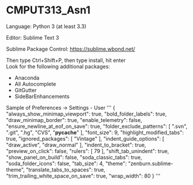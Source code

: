 CMPUT313_Asn1
=============

Language: Python 3 (at least 3.3)

Editor: Sublime Text 3

Sublime Package Control: https://sublime.wbond.net/

Then type Ctrl+Shift+P, then type install, hit enter<br>
Look for the following additional packages:
* Anaconda
* All Autocomplete
* GitGutter
* SideBarEnhancements

Sample of Preferences -> Settings - User
'''
{
	"always_show_minimap_viewport": true,
	"bold_folder_labels": true,
	"draw_minimap_border": true,
	"enable_telemetry": false,
	"ensure_newline_at_eof_on_save": true,
	"folder_exclude_patterns":
	[
		".svn",
		".git",
		".hg",
		"CVS",
		"__pycache__"
	],
	"font_size": 9,
	"highlight_modified_tabs": true,
	"ignored_packages":
	[
		"Vintage"
	],
	"indent_guide_options":
	[
		"draw_active",
		"draw_normal"
	],
	"indent_to_bracket": true,
	"preview_on_click": false,
	"rulers":
	[
		79
	],
	"shift_tab_unindent": true,
	"show_panel_on_build": false,
	"soda_classic_tabs": true,
	"soda_folder_icons": false,
	"tab_size": 4,
	"theme": "zenburn.sublime-theme",
	"translate_tabs_to_spaces": true,
	"trim_trailing_white_space_on_save": true,
	"wrap_width": 80
}
'''
